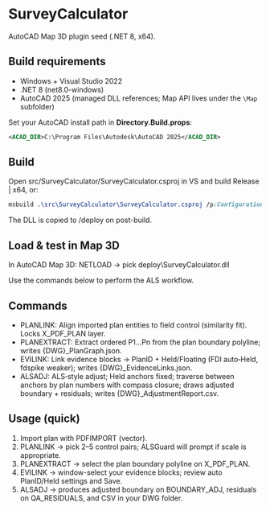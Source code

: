 # SurveyCalculator

AutoCAD Map 3D plugin seed (.NET 8, x64).

## Build requirements
- Windows + Visual Studio 2022
- .NET 8 (net8.0-windows)
- AutoCAD 2025 (managed DLL references; Map API lives under the `\Map` subfolder)

Set your AutoCAD install path in **Directory.Build.props**:
```xml
<ACAD_DIR>C:\Program Files\Autodesk\AutoCAD 2025</ACAD_DIR>
```

## Build
Open src/SurveyCalculator/SurveyCalculator.csproj in VS and build Release | x64, or:

```css
msbuild .\src\SurveyCalculator\SurveyCalculator.csproj /p:Configuration=Release /p:Platform=x64
```

The DLL is copied to /deploy on post-build.

## Load & test in Map 3D
In AutoCAD Map 3D: NETLOAD → pick deploy\SurveyCalculator.dll

Use the commands below to perform the ALS workflow.

## Commands
- PLANLINK: Align imported plan entities to field control (similarity fit). Locks X_PDF_PLAN layer.
- PLANEXTRACT: Extract ordered P1…Pn from the plan boundary polyline; writes {DWG}_PlanGraph.json.
- EVILINK: Link evidence blocks → PlanID + Held/Floating (FDI auto‑Held, fdspike weaker); writes {DWG}_EvidenceLinks.json.
- ALSADJ: ALS‑style adjust; Held anchors fixed; traverse between anchors by plan numbers with compass closure; draws adjusted boundary + residuals; writes {DWG}_AdjustmentReport.csv.

## Usage (quick)
1) Import plan with PDFIMPORT (vector).
2) PLANLINK → pick 2–5 control pairs; ALSGuard will prompt if scale is appropriate.
3) PLANEXTRACT → select the plan boundary polyline on X_PDF_PLAN.
4) EVILINK → window-select your evidence blocks; review auto PlanID/Held settings and Save.
5) ALSADJ → produces adjusted boundary on BOUNDARY_ADJ, residuals on QA_RESIDUALS, and CSV in your DWG folder.

